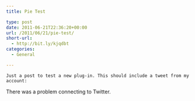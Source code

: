 ```yaml
---
title: Pie Test

type: post
date: 2011-06-21T22:36:20+00:00
url: /2011/06/21/pie-test/
short-url:
  - http://bit.ly/kjqdbt
categories:
  - General

---
```

<div class='microid-mailto+http:sha1:41509493f40fb4eff5af3c738ae1a622bb0040dd'>
  
    Just a post to test a new plug-in. This should include a tweet from my account:
   There was a problem connecting to Twitter.
